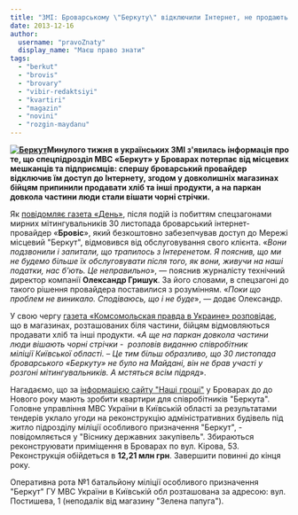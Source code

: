 ```yaml
---
title: "ЗМІ: Броварському \"Беркуту\" відключили Інтернет, не продають продукти та вішають чорні стрічки"
date: 2013-12-16
author: 
  username: "pravoZnaty"
  display_name: "Маєш право знати"
tags: 
  - "berkut"
  - "brovis"
  - "brovary"
  - "vibir-redaktsiyi"
  - "kvartiri"
  - "magazin"
  - "novini"
  - "rozgin-maydanu"
---
```


**[![Беркут](https://mpz.brovary.org/wp-content/uploads/2013/12/Berkut.jpg)](https://mpz.brovary.org/wp-content/uploads/2013/12/Berkut.jpg)Минулого тижня в українських ЗМІ з'явилась інформація про те, що спецпідрозділ МВС «Беркут» у Броварах потерпає від місцевих мешканців та підприємців: спершу броварський провайдер відключив їм доступ до Інтернету, згодом у довколишніх магазинах бійцям припинили продавати хліб та інші продукти, а на паркан довкола частини люди стали вішати чорні стрічки.**

Як [повідомляє газета «День»](http://www.day.kiev.ua/uk/article/cuspilstvo/serce-maydanu), після подій із побиттям спецзагонами мирних мітингувальників 30 листопада броварський інтернет-провайдер «**Бровіс**», який безкоштовно забезепчував доступ до Мережі місцевий "Беркут", відмовився від обслуговування свого клієнта. «_Вони подзвонили і запитали, що трапилось з Інтеренетом. Я пояснив, що ми не будемо більше їх обслуговувати після того, як вони, живучи на наші податки, нас б’ють. Це неправильно_», — пояснив журналісту технічний директор компанії **Олександр Гришук**. За його словами, в спецзагоні до такого рішення провайдера поставилися з розумінням. «_Поки що проблем не виникало. Сподіваюсь, що і не буде_», — додає Олександр.

У свою чергу [газета «Комсомольская правда в Украине» розповідає](http://kp.ua/daily/131213/428963/), що в магазинах, розташованих біля частини, бійцям відмовляються продавати хліб та інші продукти. «_А ще на паркан довкола частини люди вішають чорні стрічки -  розповів виданню співробітник міліції Київської області. – Це тим більш образливо, що 30 листопада броварського «Беркуту» не було на Майдані, він не брав участі у розгоні мітингувальників. А мстяться всім підряд_».

Нагадаємо, що за [інформацією сайту "Наші гроші"](http://nashigroshi.org/2013/11/30/berkutu-yakyj-byv-lyudej-pry-rozhoni-evromajdanu-za-13-miljoniv-roblyat-kvartyry-v-brovarah/) у Броварах до до Нового року мають зробити квартири для співробітників "Беркута". Головне управління МВС України в Київській області за результатами тендерів уклало угоди на реконструкцію адміністративних будівель під житло підрозділу міліції особливого призначення "Беркут", - повідомляється у "Віснику державних закупівель". Збираються реконструювати приміщення в Броварах по вул. Кірова, 53. Реконструкція обійдеться в **12,21 млн грн**. Завершити повинні до кінця року.

Оперативна рота №1 батальйону міліції особливого призначення "Беркут" ГУ МВС України в Київській обл розташована за адресою: вул. Постишева, 1 (неподалік від магазину "Зелена папуга").

